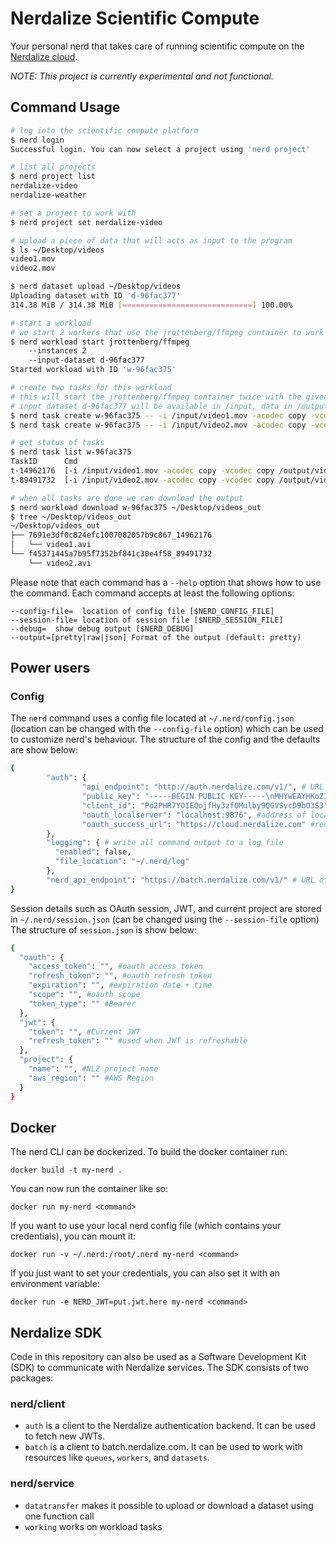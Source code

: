 # Nerdalize Scientific Compute
Your personal nerd that takes care of running scientific compute on the [Nerdalize cloud](https://www.nerdalize.com/).

_NOTE: This project is currently experimental and not functional._

## Command Usage

```bash
# log into the scientific compute platform
$ nerd login
Successful login. You can now select a project using 'nerd project'

# list all projects
$ nerd project list
nerdalize-video
nerdalize-weather

# set a project to work with
$ nerd project set nerdalize-video

# upload a piece of data that will acts as input to the program
$ ls ~/Desktop/videos
video1.mov
video2.mov

$ nerd dataset upload ~/Desktop/videos
Uploading dataset with ID 'd-96fac377'
314.38 MiB / 314.38 MiB [=============================] 100.00%

# start a workload
# we start 2 workers that use the jrottenberg/ffmpeg container to work on the input dataset
$ nerd workload start jrottenberg/ffmpeg
    --instances 2
    --input-dataset d-96fac377
Started workload with ID 'w-96fac375'

# create two tasks for this workload
# this will start the jrottenberg/ffmpeg container twice with the given arguments
# input dataset d-96fac377 will be available in /input, data in /output will be uploaded when the task has successfully executed
$ nerd task create w-96fac375 -- -i /input/video1.mov -acodec copy -vcodec copy /output/video1.avi
$ nerd task create w-96fac375 -- -i /input/video2.mov -acodec copy -vcodec copy /output/video2.avi

# get status of tasks
$ nerd task list w-96fac375
TaskID      Cmd                                                                 OutputID    Status    Created
t-14962176  [-i /input/video1.mov -acodec copy -vcodec copy /output/video1.avi] video1.avi  SUCCESS   1 minute ago
t-89491732  [-i /input/video2.mov -acodec copy -vcodec copy /output/video2.avi]             PENDING   1 minute ago

# when all tasks are done we can download the output
$ nerd workload download w-96fac375 ~/Desktop/videos_out
$ tree ~/Desktop/videos_out
~/Desktop/videos_out
├── 7691e3df0c824efc1007082057b9c867_14962176
│   └── video1.avi
└── f45371445a7b95f7352bf841c30e4f58_89491732
    └── video2.avi

```

Please note that each command has a `--help` option that shows how to use the command.
Each command accepts at least the following options:
```
--config-file=  location of config file [$NERD_CONFIG_FILE]
--session-file= location of session file [$NERD_SESSION_FILE]
--debug=  show debug output [$NERD_DEBUG]
--output=[pretty|raw|json] Format of the output (default: pretty)
```

## Power users

### Config

The `nerd` command uses a config file located at `~/.nerd/config.json` (location can be changed with the `--config-file` option) which can be used to customize nerd's behaviour.
The structure of the config and the defaults are show below:
```bash
{
        "auth": {
                "api_endpoint": "http://auth.nerdalize.com/v1/", # URL of authentication server
                "public_key": "-----BEGIN PUBLIC KEY-----\nMHYwEAYHKoZIzj0CAQYFK4EEACIDYgAEBthEmchVCtA3ZPXqiCXdj+7/ZFuhxRgx\ngrTxIHK+b0vEqKqA3O++ggD1GgjqtTfNLGUjLCE3KxyIN78TsK+HU4VVexTjlWXy\nWPtidD68xGD0JVPU1cSfu8iP0XzwgttG\n-----END PUBLIC KEY-----\n", # Public key used to verify JWT signature
                "client_id": "Po2PHR7YOIEQojfHy3zfOMulby9QGVSvcD9bO3S3", #OAuth client ID
                "oauth_localserver": "localhost:9876", #address of local oauth server
                "oauth_success_url": "https://cloud.nerdalize.com" #redirect URL after successful login
        },
        "logging": { # write all command output to a log file
          "enabled": false,
          "file_location": "~/.nerd/log"
        },
        "nerd_api_endpoint": "https://batch.nerdalize.com/v1/" # URL of nerdalize API (NCE)
}
```

Session details such as OAuth session, JWT, and current project are stored in `~/.nerd/session.json` (can be changed using the `--session-file` option)
The structure of `session.json` is show below:
```bash
{
  "oauth": {
  	"access_token": "", #oauth access token
  	"refresh_token": "", #oauth refresh token
  	"expiration": "", #expiration date + time
  	"scope": "", #oauth scope
  	"token_type": "" #Bearer
  },
  "jwt": {
    "token": "", #Current JWT
    "refresh_token": "" #used when JWT is refreshable
  },
  "project": {
    "name": "", #NLZ project name
    "aws_region": "" #AWS Region
  }
}
```

## Docker

The nerd CLI can be dockerized. To build the docker container run:

```docker build -t my-nerd .```

You can now run the container like so:

```docker run my-nerd <command>```

If you want to use your local nerd config file (which contains your credentials), you can mount it:

```docker run -v ~/.nerd:/root/.nerd my-nerd <command>```

If you just want to set your credentials, you can also set it with an environment variable:

```docker run -e NERD_JWT=put.jwt.here my-nerd <command>```

## Nerdalize SDK

Code in this repository can also be used as a Software Development Kit (SDK) to communicate with Nerdalize services. The SDK consists of two packages:

### nerd/client

* `auth` is a client to the Nerdalize authentication backend. It can be used to fetch new JWTs.
* `batch` is a client to batch.nerdalize.com. It can be used to work with resources like `queues`, `workers`, and `datasets`.

### nerd/service

* `datatransfer` makes it possible to upload or download a dataset using one function call
* `working` works on workload tasks
